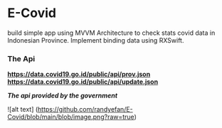 # E-Covid

build simple app using MVVM Architecture to check stats covid data in Indonesian Province. Implement binding data using RXSwift. 

### The Api
**https://data.covid19.go.id/public/api/prov.json**
**https://data.covid19.go.id/public/api/update.json**

**_The api provided by the government_**

![alt text] (https://github.com/randyefan/E-Covid/blob/main/blob/image.png?raw=true)
